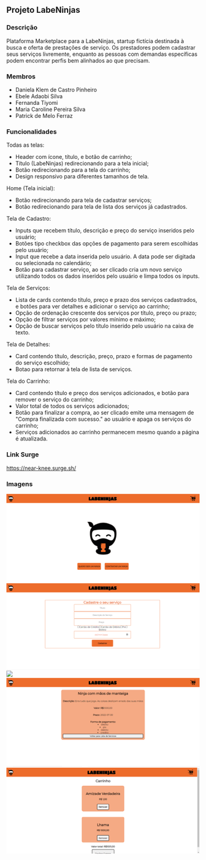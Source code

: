 ## Projeto LabeNinjas

### Descrição
Plataforma Marketplace para a LabeNinjas, startup fictícia destinada à busca e oferta de prestações de serviço. Os prestadores podem cadastrar seus serviços livremente, enquanto as pessoas com demandas específicas podem encontrar perfis bem alinhados ao que precisam.

### Membros
- Daniela Klem de Castro Pinheiro
- Ebele Adaobi Silva
- Fernanda Tiyomi
- Maria Caroline Pereira Silva
- Patrick de Melo Ferraz

### Funcionalidades
Todas as telas:
- Header com ícone, título, e botão de carrinho;
- Título (LabeNinjas) redirecionando para a tela inicial;
- Botão redirecionando para a tela do carrinho;
- Design responsivo para diferentes tamanhos de tela.

Home (Tela inicial):
- Botão redirecionando para tela de cadastrar serviços;
- Botão redirecionando para tela de lista dos serviços já cadastrados.

Tela de Cadastro:
- Inputs que recebem título, descrição e preço do serviço inseridos pelo usuário;
- Botões tipo checkbox das opções de pagamento para serem escolhidas pelo usuário;
- Input que recebe a data inserida pelo usuário. A data pode ser digitada ou selecionada no calendário;
- Botão para cadastrar serviço, ao ser clicado cria um novo serviço utilizando todos os dados inseridos pelo usuário e limpa todos os inputs.

Tela de Serviços:
- Lista de cards contendo título, preço e prazo dos serviços cadastrados, e botões para ver detalhes e adicionar o serviço ao carrinho;
- Opção de ordenação crescente dos serviços por título, preço ou prazo;
- Opção de filtrar serviços por valores mínimo e máximo;
- Opção de buscar serviços pelo título inserido pelo usuário na caixa de texto.

Tela de Detalhes:
- Card contendo título, descrição, preço, prazo e formas de pagamento do serviço escolhido;
- Botao para retornar à tela de lista de serviços.

Tela do Carrinho:
- Card contendo título e preço dos serviços adicionados, e botão para remover o serviço do carrinho;
- Valor total de todos os serviços adicionados;
- Botão para finalizar a compra, ao ser clicado emite uma mensagem de "Compra finalizada com sucesso." ao usuário e apaga os serviços do carrinho;
- Serviços adicionados ao carrinho permanecem mesmo quando a página é atualizada.

### Link Surge
<https://near-knee.surge.sh/>

### Imagens
![](./Readme_img/labeninjas_home.png)
![](./Readme_img/labeninjas_cadastro.png)
![](../Readme_img/labeninjas_servicos.png)
![](./Readme_img/labeninjas_detalhes.png)
![](./Readme_img/labeninjas_carrinho.png)